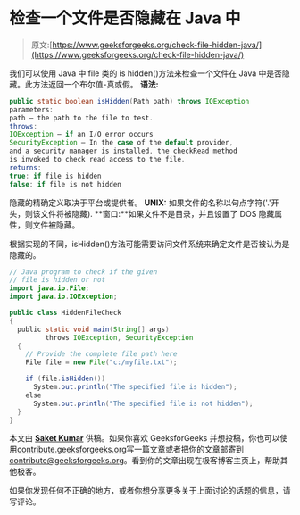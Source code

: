 # 检查一个文件是否隐藏在 Java 中

> 原文:[https://www.geeksforgeeks.org/check-file-hidden-java/](https://www.geeksforgeeks.org/check-file-hidden-java/)

我们可以使用 Java 中 file 类的 is hidden()方法来检查一个文件在 Java 中是否隐藏。此方法返回一个布尔值-真或假。
 **语法:**

```java
public static boolean isHidden(Path path) throws IOException
parameters:
path – the path to the file to test.
throws:
IOException – if an I/O error occurs
SecurityException – In the case of the default provider, 
and a security manager is installed, the checkRead method
is invoked to check read access to the file.
returns:
true: if file is hidden 
false: if file is not hidden
```

隐藏的精确定义取决于平台或提供者。
**UNIX:** 如果文件的名称以句点字符('.'开头，则该文件将被隐藏).
**窗口:**如果文件不是目录，并且设置了 DOS 隐藏属性，则文件被隐藏。

根据实现的不同，isHidden()方法可能需要访问文件系统来确定文件是否被认为是隐藏的。

```java
// Java program to check if the given 
// file is hidden or not
import java.io.File;
import java.io.IOException;

public class HiddenFileCheck
{
  public static void main(String[] args)
         throws IOException, SecurityException
  {
    // Provide the complete file path here
    File file = new File("c:/myfile.txt");

    if (file.isHidden())
      System.out.println("The specified file is hidden");
    else
      System.out.println("The specified file is not hidden");
  }
}
```

本文由 **[Saket Kumar](https://www.facebook.com/saketkumar95)** 供稿。如果你喜欢 GeeksforGeeks 并想投稿，你也可以使用[contribute.geeksforgeeks.org](http://www.contribute.geeksforgeeks.org)写一篇文章或者把你的文章邮寄到 contribute@geeksforgeeks.org。看到你的文章出现在极客博客主页上，帮助其他极客。

如果你发现任何不正确的地方，或者你想分享更多关于上面讨论的话题的信息，请写评论。